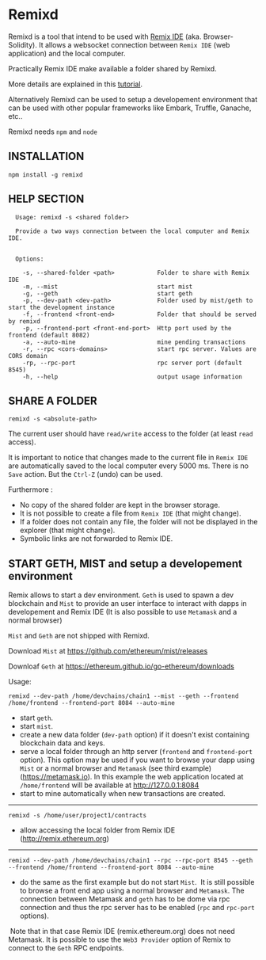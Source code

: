 # Remixd

Remixd is a tool that intend to be used with [Remix IDE](http://github.com/ethereum/browser-solidity) (aka. Browser-Solidity). It allows a websocket connection between
`Remix IDE` (web application) and the local computer.

Practically Remix IDE make available a folder shared by Remixd.

More details are explained in this [tutorial](http://remix.readthedocs.io/en/latest/tutorial_remixd_filesystem.html).

Alternatively Remixd can be used to setup a developement environment that can be used with other popular frameworks like Embark, Truffle, Ganache, etc..

Remixd needs `npm` and `node`

## INSTALLATION

`npm install -g remixd`

## HELP SECTION

```
  Usage: remixd -s <shared folder>

  Provide a two ways connection between the local computer and Remix IDE.
  

  Options:

    -s, --shared-folder <path>            Folder to share with Remix IDE
    -m, --mist                            start mist
    -g, --geth                            start geth
    -p, --dev-path <dev-path>             Folder used by mist/geth to start the development instance
    -f, --frontend <front-end>            Folder that should be served by remixd
    -p, --frontend-port <front-end-port>  Http port used by the frontend (default 8082)
    -a, --auto-mine                       mine pending transactions
    -r, --rpc <cors-domains>              start rpc server. Values are CORS domain
    -rp, --rpc-port                       rpc server port (default 8545)
    -h, --help                            output usage information

```

## SHARE A FOLDER

`remixd -s <absolute-path>`

The current user should have `read/write` access to the folder (at least `read` access).

It is important to notice that changes made to the current file in `Remix IDE` are automatically saved to the local computer every 5000 ms. There is no `Save` action. But the `Ctrl-Z` (undo) can be used.

Furthermore :
 - No copy of the shared folder are kept in the browser storage.
 - It is not possible to create a file from `Remix IDE` (that might change).
 - If a folder does not contain any file, the folder will not be displayed in the explorer (that might change).
 - Symbolic links are not forwarded to Remix IDE.
 
## START GETH, MIST and setup a developement environment

Remix allows to start a dev environment. `Geth` is used to spawn a dev blockchain and `Mist` to provide an user interface to interact with dapps in developement and Remix IDE (It is also possible to use `Metamask` and a normal browser)

`Mist` and `Geth` are not shipped with Remixd.

Download `Mist` at https://github.com/ethereum/mist/releases

Downloaf `Geth` at https://ethereum.github.io/go-ethereum/downloads


Usage:

`remixd --dev-path /home/devchains/chain1 --mist --geth --frontend /home/frontend --frontend-port 8084 --auto-mine`
 
 - start `geth`.
 - start `mist`.
 - create a new data folder (`dev-path` option) if it doesn't exist containing blockchain data and keys.
 - serve a local folder through an http server (`frontend` and `frontend-port` option). 
 This option may be used if you want to browse your dapp using `Mist` or a normal browser and `Metamask` (see third example) (https://metamask.io). In this example the web application located at `/home/frontend` will be available at http://127.0.0.1:8084
 - start to mine automatically when new transactions are created.
 
---
 
 `remixd -s /home/user/project1/contracts`
 
 - allow accessing the local folder from Remix IDE (http://remix.ethereum.org)
  
---
   
  `remixd --dev-path /home/devchains/chain1 --rpc --rpc-port 8545 --geth --frontend /home/frontend --frontend-port 8084 --auto-mine`
  
 - do the same as the first example but do not start `Mist`. 
  It is still possible to browse a front end app using a normal browser and `Metamask`. The connection between Metamask and `geth` has to be dome via rpc connection and thus the rpc server has to be enabled (`rpc` and `rpc-port` options).
  
  Note that in that case Remix IDE (remix.ethereum.org) does not need Metamask. It is possible to use the `Web3 Provider` option of Remix to connect to the `Geth` RPC endpoints.
  
